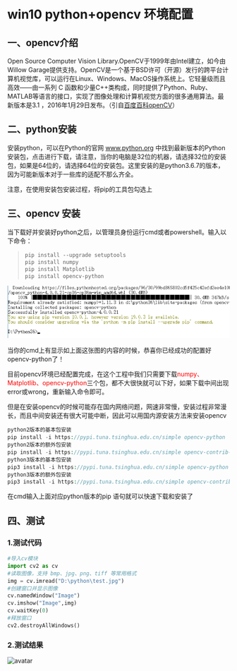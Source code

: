 # win10 python+opencv 环境配置

## 一、opencv介绍

Open Source Computer Vision Library.OpenCV于1999年由Intel建立，如今由Willow Garage提供支持。OpenCV是一个基于BSD许可（开源）发行的跨平台计算机视觉库，可以运行在Linux、Windows、MacOS操作系统上。它轻量级而且高效——由一系列 C 函数和少量C++类构成，同时提供了Python、Ruby、MATLAB等语言的接口，实现了图像处理和计算机视觉方面的很多通用算法。最新版本是3.1 ，2016年1月29日发布。（引自[百度百科openCV](http://baike.baidu.com/link?url=48y7MuXtK9Rxobu15Z-PxxESNlthaIbVQvlC_AsSlNd56jgM2MuLKdlpI6bTqeZtHomJOZmqFqZkJEl5Tqzxea)）

## 二、python安装

安装python，可以在Python的官网 www.python.org 中找到最新版本的Python安装包，点击进行下载，请注意，当你的电脑是32位的机器，请选择32位的安装包，如果是64位的，请选择64位的安装包。这里安装的是python3.6.7的版本，因为可能新版本对于一些库的适配不那么齐全。

注意，在使用安装包安装过程，将pip的工具包勾选上

## 三、opencv 安装

当下载好并安装好python之后，以管理员身份运行cmd或者powershell。输入以下命令：

> ```
> pip install --upgrade setuptools
> pip install numpy 
> pip install Matplotlib
> pip install opencv-python
> ```

![image](https://github.com/zengqq1997/1.python-opencv/blob/master/opencv.png)

当你的cmd上有显示如上面这张图的内容的时候，恭喜你已经成功的配置好opencv-python了！

目前opencv环境已经配置完成，在这个工程中我们只需要下载<font color=red>numpy、Matplotlib、opencv-python</font>三个包，都不大很快就可以下好，如果下载中间出现error或wrong，重新输入命令即可。

但是在安装opencv的时候可能存在国内网络问题，网速非常慢，安装过程非常漫长，而且中间安装还有很大可能中断，因此可以用国内源安装方法来安装opencv

```php
python2版本的基本包安装
pip install -i https://pypi.tuna.tsinghua.edu.cn/simple opencv-python
python2版本的额外包安装
pip install -i https://pypi.tuna.tsinghua.edu.cn/simple opencv-contrib-python
python3版本的基本包安装
pip3 install -i https://pypi.tuna.tsinghua.edu.cn/simple opencv-python
python3版本的额外包安装
pip3 install -i https://pypi.tuna.tsinghua.edu.cn/simple opencv-contrib-python
```

在cmd输入上面对应python版本的pip 语句就可以快速下载和安装了

## 四、测试

### 1.测试代码

```python
#导入cv模块
import cv2 as cv
#读取图像，支持 bmp、jpg、png、tiff 等常用格式
img = cv.imread("D:\python\test.jpg")
#创建窗口并显示图像
cv.namedWindow("Image")
cv.imshow("Image",img)
cv.waitKey(0)
#释放窗口
cv2.destroyAllWindows() 
```

### 2.测试结果

![avatar](https://github.com/zengqq1997/python-opencv-/blob/master/测试结果.jpg)

